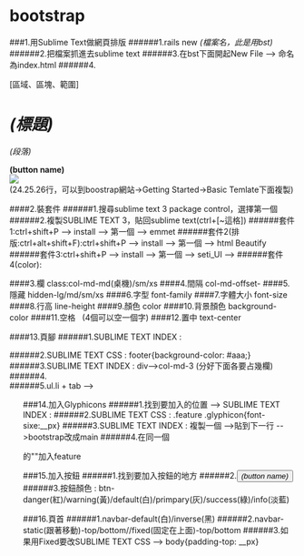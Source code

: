 # bootstrap
###1.用Sublime Text做網頁排版
######1.rails new _(檔案名，此是用bst)_
######2.把檔案抓進去sublime text
######3.在bst下面開起New File --> 命名為index.html
######4.<!DOCTYE html>
        <html lang="utf-8">
          <head>
            <title>_(title name)_</title>
          </head>
        <body>
          <div class="col-mod-__(欄)/col-md-offset-__(間隔)/hidden-_(隱藏)">
          <div class="container(置中)/container-fluid">[區域、區塊、範圍]
              <H1>_(標題)_</H1>
              <P>_(段落)_</P>
              <buttton type="button">__(button name)__</button>
          </div>
          </div>
           <div class="col-mod-__(欄)/col-md-offset-__(間隔)/hidden-_(隱藏)">
               <img src="__(圖片網址)__" style="width:___%">
           </div>
           <footer>
           </footer>
          <!-- jQuery (necessary for Bootstrap's JavaScript plugins) -->
  			  <script src="https://ajax.googleapis.com/ajax/libs/jquery/1.11.2/jquery.min.js"></script>
  			  <script src="js/bootstrap.min.js"></script>
  			  (24.25.26行，可以到boostrap網站->Getting Started->Basic Temlate下面複製)
        </body>
        

####2.裝套件
######1.搜尋sublime text 3 package control，選擇第一個
######2.複製SUBLIME TEXT 3，貼回sublime text(ctrl+[~這格])
######套件1:ctrl+shift+P --> install --> 第一個 --> emmet
######套件2(排版:ctrl+alt+shift+F):ctrl+shift+P --> install --> 第一個 --> html Beautify
######套件3:ctrl+shift+P --> install --> 第一個 --> seti_UI --> 
######套件4(color):

####3.欄 class:col-md-md(桌機)/sm/xs
####4.間隔 col-md-offset-
####5.隱藏 hidden-lg/md/sm/xs
####6.字型 font-family
####7.字體大小 font-size
####8.行高 line-height
####9.顏色 color
####10.背景顏色 background-color
####11.空格 &nbsp; (4個可以空一個字)
####12.置中 text-center

####13.頁腳
######1.SUBLIME TEXT INDEX : <footer class=container-fluid>
######2.SUBLIME TEXT CSS : footer{background-color: #aaa;}
######3.SUBLIME TEXT INDEX : div-->col-md-3 (分好下面各要占幾欄)
######4.<div class=container>
######5.ul.li + tab --> <ul class="list-unstyled(沒有標記符號)/inline(並排)">

###14.加入Glyphicons
######1.找到要加入的位置 --> SUBLIME TEXT INDEX : <i class="glyphicon __(Boostrap->Components->選擇一個喜歡的)___"></i>
######2.SUBLIME TEXT CSS : .feature .glyphicon{font-sixe:__px}
######3.SUBLIME TEXT INDEX : 複製一個<link rel......> -->貼到下一行 -->bootstrap改成main
######4.在同一個<div>的""加入feature

###15.加入按鈕
######1.找到要加入按鈕的地方
######2.<button typo="button" class="btn btn-xs/sm/lg">_(button name)_</button>
######3.按鈕顏色 : btn-danger(紅)/warning(黃)/default(白)/primpary(灰)/success(綠)/info(淡藍)

###16.頁首
######1.navbar-default(白)/inverse(黑)
######2.navbar-static(跟著移動)-top/bottom//fixed(固定在上面)-top/bottom
######3.如果用Fixed要改SUBLIME TEXT CSS --> body{padding-top: __px}
